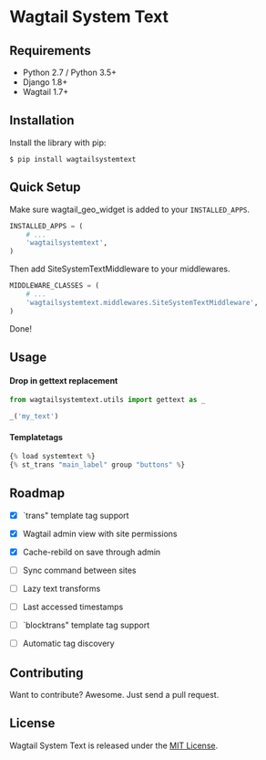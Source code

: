 # Wagtail System Text

## Requirements

- Python 2.7 / Python 3.5+
- Django 1.8+
- Wagtail 1.7+


## Installation

Install the library with pip:

```
$ pip install wagtailsystemtext
```


## Quick Setup

Make sure wagtail_geo_widget is added to your `INSTALLED_APPS`.

```python
INSTALLED_APPS = (
    # ...
    'wagtailsystemtext',
)
```

Then add SiteSystemTextMiddleware to your middlewares.

```python
MIDDLEWARE_CLASSES = (
    # ...
    'wagtailsystemtext.middlewares.SiteSystemTextMiddleware',
)
```

Done!

## Usage


#### Drop in gettext replacement

```python
from wagtailsystemtext.utils import gettext as _

_('my_text')
```

#### Templatetags

```python
{% load systemtext %}
{% st_trans "main_label" group "buttons" %}
```


## Roadmap

- [x] `trans" template tag support
- [x] Wagtail admin view with site permissions
- [x] Cache-rebild on save through admin

- [ ] Sync command between sites
- [ ] Lazy text transforms
- [ ] Last accessed timestamps
- [ ] `blocktrans" template tag support
- [ ] Automatic tag discovery


## Contributing

Want to contribute? Awesome. Just send a pull request.


## License

Wagtail System Text is released under the [MIT License](http://www.opensource.org/licenses/MIT).
